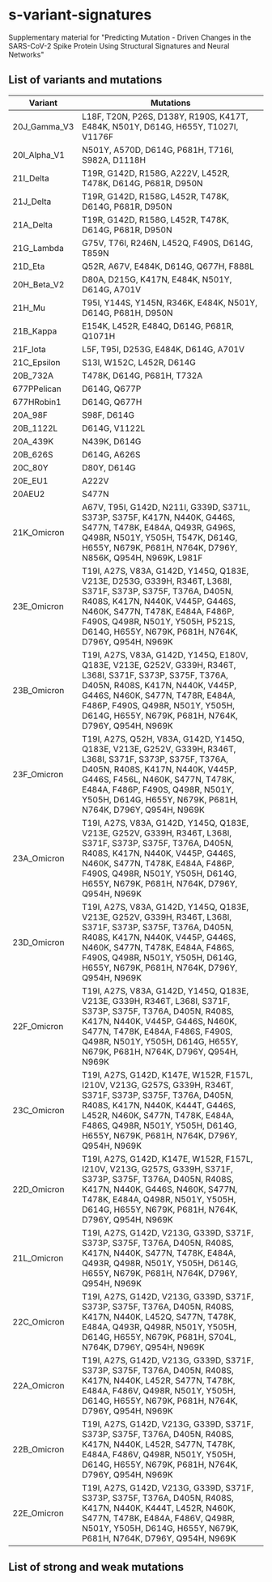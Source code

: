 # s-variant-signatures
Supplementary material for "Predicting Mutation - Driven Changes in the SARS-CoV-2
Spike Protein Using Structural Signatures and Neural
Networks" 

## List of variants and mutations

| Variant        | Mutations 
|----------------|---------------------------------------------------------------------------|
| 20J_Gamma_V3   | L18F, T20N, P26S, D138Y, R190S, K417T, E484K, N501Y, D614G, H655Y, T1027I, V1176F |
| 20I_Alpha_V1   | N501Y, A570D, D614G, P681H, T716I, S982A, D1118H                          |
| 21I_Delta      | T19R, G142D, R158G, A222V, L452R, T478K, D614G, P681R, D950N              |
| 21J_Delta      | T19R, G142D, R158G, L452R, T478K, D614G, P681R, D950N                     |
| 21A_Delta      | T19R, G142D, R158G, L452R, T478K, D614G, P681R, D950N                     |
| 21G_Lambda     | G75V, T76I, R246N, L452Q, F490S, D614G, T859N                             |
| 21D_Eta        | Q52R, A67V, E484K, D614G, Q677H, F888L                                    |
| 20H_Beta_V2    | D80A, D215G, K417N, E484K, N501Y, D614G, A701V                            |
| 21H_Mu         | T95I, Y144S, Y145N, R346K, E484K, N501Y, D614G, P681H, D950N              |
| 21B_Kappa      | E154K, L452R, E484Q, D614G, P681R, Q1071H                                 |
| 21F_Iota       | L5F, T95I, D253G, E484K, D614G, A701V                                     |
| 21C_Epsilon    | S13I, W152C, L452R, D614G                                                 |
| 20B_732A       | T478K, D614G, P681H, T732A                                                |
| 677PPelican    | D614G, Q677P                                                              |
| 677HRobin1     | D614G, Q677H                                                              |
| 20A_98F        | S98F, D614G                                                               |
| 20B_1122L      | D614G, V1122L                                                             |
| 20A_439K       | N439K, D614G                                                              |
| 20B_626S       | D614G, A626S                                                              |
| 20C_80Y        | D80Y, D614G                                                               |
| 20E_EU1        | A222V                                                                     |
| 20AEU2         | S477N     
| 21K_Omicron	   | A67V, T95I, G142D, N211I, G339D, S371L, S373P, S375F, K417N, N440K, G446S, S477N, T478K, E484A, Q493R, G496S, Q498R, N501Y, Y505H, T547K, D614G, H655Y, N679K, P681H, N764K, D796Y, N856K, Q954H, N969K, L981F |
| 23E_Omicron    | T19I, A27S, V83A, G142D, Y145Q, Q183E, V213E, D253G, G339H, R346T, L368I, S371F, S373P, S375F, T376A, D405N, R408S, K417N, N440K, V445P, G446S, N460K, S477N, T478K, E484A, F486P, F490S, Q498R, N501Y, Y505H, P521S, D614G, H655Y, N679K, P681H, N764K, D796Y, Q954H, N969K
| 23B_Omicron    | T19I, A27S, V83A, G142D, Y145Q, E180V, Q183E, V213E, G252V, G339H, R346T, L368I, S371F, S373P, S375F, T376A, D405N, R408S, K417N, N440K, V445P, G446S, N460K, S477N, T478R, E484A, F486P, F490S, Q498R, N501Y, Y505H, D614G, H655Y, N679K, P681H, N764K, D796Y, Q954H, N969K
| 23F_Omicron    | T19I, A27S, Q52H, V83A, G142D, Y145Q, Q183E, V213E, G252V, G339H, R346T, L368I, S371F, S373P, S375F, T376A, D405N, R408S, K417N, N440K, V445P, G446S, F456L, N460K, S477N, T478K, E484A, F486P, F490S, Q498R, N501Y, Y505H, D614G, H655Y, N679K, P681H, N764K, D796Y, Q954H, N969K
| 23A_Omicron    | T19I, A27S, V83A, G142D, Y145Q, Q183E, V213E, G252V, G339H, R346T, L368I, S371F, S373P, S375F, T376A, D405N, R408S, K417N, N440K, V445P, G446S, N460K, S477N, T478K, E484A, F486P, F490S, Q498R, N501Y, Y505H, D614G, H655Y, N679K, P681H, N764K, D796Y, Q954H, N969K
| 23D_Omicron    | T19I, A27S, V83A, G142D, Y145Q, Q183E, V213E, G252V, G339H, R346T, L368I, S371F, S373P, S375F, T376A, D405N, R408S, K417N, N440K, V445P, G446S, N460K, S477N, T478K, E484A, F486S, F490S, Q498R, N501Y, Y505H, D614G, H655Y, N679K, P681H, N764K, D796Y, Q954H, N969K
| 22F_Omicron    | T19I, A27S, V83A, G142D, Y145Q, Q183E, V213E, G339H, R346T, L368I, S371F, S373P, S375F, T376A, D405N, R408S, K417N, N440K, V445P, G446S, N460K, S477N, T478K, E484A, F486S, F490S, Q498R, N501Y, Y505H, D614G, H655Y, N679K, P681H, N764K, D796Y, Q954H, N969K
| 23C_Omicron    | T19I, A27S, G142D, K147E, W152R, F157L, I210V, V213G, G257S, G339H, R346T, S371F, S373P, S375F, T376A, D405N, R408S, K417N, N440K, K444T, G446S, L452R, N460K, S477N, T478K, E484A, F486S, Q498R, N501Y, Y505H, D614G, H655Y, N679K, P681H, N764K, D796Y, Q954H, N969K
| 22D_Omicron    | T19I, A27S, G142D, K147E, W152R, F157L, I210V, V213G, G257S, G339H, S371F, S373P, S375F, T376A, D405N, R408S, K417N, N440K, G446S, N460K, S477N, T478K, E484A, Q498R, N501Y, Y505H, D614G, H655Y, N679K, P681H, N764K, D796Y, Q954H, N969K
| 21L_Omicron    | T19I, A27S, G142D, V213G, G339D, S371F, S373P, S375F, T376A, D405N, R408S, K417N, N440K, S477N, T478K, E484A, Q493R, Q498R, N501Y, Y505H, D614G, H655Y, N679K, P681H, N764K, D796Y, Q954H, N969K
| 22C_Omicron    | T19I, A27S, G142D, V213G, G339D, S371F, S373P, S375F, T376A, D405N, R408S, K417N, N440K, L452Q, S477N, T478K, E484A, Q493R, Q498R, N501Y, Y505H, D614G, H655Y, N679K, P681H, S704L, N764K, D796Y, Q954H, N969K
| 22A_Omicron    | T19I, A27S, G142D, V213G, G339D, S371F, S373P, S375F, T376A, D405N, R408S, K417N, N440K, L452R, S477N, T478K, E484A, F486V, Q498R, N501Y, Y505H, D614G, H655Y, N679K, P681H, N764K, D796Y, Q954H, N969K
| 22B_Omicron    | T19I, A27S, G142D, V213G, G339D, S371F, S373P, S375F, T376A, D405N, R408S, K417N, N440K, L452R, S477N, T478K, E484A, F486V, Q498R, N501Y, Y505H, D614G, H655Y, N679K, P681H, N764K, D796Y, Q954H, N969K
| 22E_Omicron    | T19I, A27S, G142D, V213G, G339D, S371F, S373P, S375F, T376A, D405N, R408S, K417N, N440K, K444T, L452R, N460K, S477N, T478K, E484A, F486V, Q498R, N501Y, Y505H, D614G, H655Y, N679K, P681H, N764K, D796Y, Q954H, N969K

## List of strong and weak mutations

